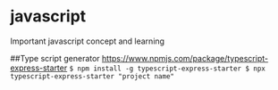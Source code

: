 # javascript
Important javascript concept and learning

##Type script generator
https://www.npmjs.com/package/typescript-express-starter
`
$ npm install -g typescript-express-starter
$ npx typescript-express-starter "project name"
`